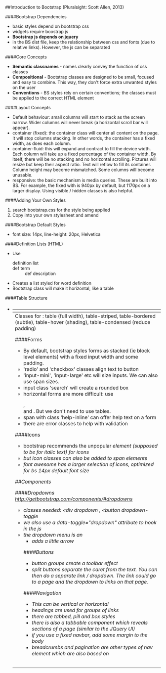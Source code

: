 ##Introduction to Bootstrap (Pluralsight: Scott Allen, 2013)

####Bootstrap Dependencies 
- basic styles depend on bootstrap css
- widgets require boostrap js 
- **Bootstrap js depends on jquery**
- in the BS dist file, keep the relationship between css and fonts (due to relative links). However, the js can be separated

####Core Concepts 
- **Semantic classnames** - names clearly convey the function of css classes  
- **Compositional** - Bootstrap classes are designed to be small, focused and easy to combine. This way, they don't force extra unwanted styles on the user  
- **Conventions** - BS styles rely on certain conventions; the classes must be applied to the correct HTML element

####Layout Concepts 
- Default behaviour: small columns will start to stack as the screen narrow. Wider columns will never break (a horizontal scroll bar will appear). 
- container (fixed): the container class will center all content on the page. It will stop columns stacking. In other words, the container has a fixed width, as does each column. 
- container-fluid: this will expand and contract to fill the device width. Each column will take up a fixed percentage of the container width. By itself, there will be no stacking and no horizontal scrolling. Pictures will resize but keep their aspect ratio. Text will reflow to fill its container. Column height may become mismatched. Some columns will become unusable.  
- responsive: the basic mechanism is media queries. These are built into BS. For example, the fixed with is 940px by default, but 1170px on a larger display. Using visible / hidden classes is also helpful.  

####Adding Your Own Styles 
1. search bootstrap.css for the style being applied
2. Copy into your own stylesheet and amend  

####Bootstrap Default Styles 
- <p> font size: 14px, line-height: 20px, Helvetica

####Definition Lists (HTML) 
- Use <dl> definition list <dt> def term <dd> def description
- Creates a list styled for word definition 
- Bootstrap class will make it horizontal, like a table  

####Table Structure 
- <table> <caption> <thead> <tr> <th> <tbody> <tr> <td> 
- Classes for <table>: table (full width), table-striped, table-bordered (subtle), table-hover (shading), table-condensed (reduce padding)

####Forms 
- By default, bootstrap styles forms as stacked (ie block level elements) with a fixed input width and some padding.  
- 'radio' and 'checkbox' classes align text to button
- 'input-mini', 'input-large' etc will size inputs. We can also use span sizes.  
- input class 'search' will create a rounded box 
- horizontal forms are more difficult: use <form class='form-horizontal'>, <div class="control-group"> and <label class='control-label'>. But we don't need to use tables. 
- span with class 'help-inline' can offer help text on a form  
- there are error classes to help with validation 

####Icons 
- bootstrap recommends the unpopular <i> element (supposed to be for italic text) for icons  
- but icon classes can also be added to span elements 
- font awesome has a larger selection of icons, optimized for bs 14px default font size  

##Components 

####Dropdowns http://getbootstrap.com/components/#dropdowns 
- classes needed: <div dropdown , <button dropdown-toggle
- we also use a data-toggle="dropdown" attribute to hook in the js  
- the dropdown menu is an <ul> 
- <span class='caret'> adds a little arrow 

####Buttons 
- button groups create a toolbar effect 
- split buttons separate the caret from the text. You can then do a separate link / dropdown. The link could go to a page and the dropdown to links on that page. 

####Navigation
- This can be vertical or horizontal 
- headings are used for groups of links 
- there are tabbed, pill and box styles 
- there is also a tabbable component which reveals sections of a page (similar to the JQuery UI)
- if you use a fixed navbar, add some margin to the body 
- breadcrumbs and pagination are other types of nav element which are also based on <ul>

